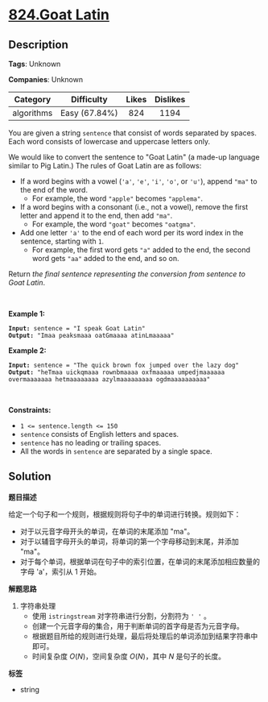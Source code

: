 # [824.Goat Latin](https://leetcode.com/problems/goat-latin/description/)

## Description

**Tags**: Unknown

**Companies**: Unknown

|  Category  |  Difficulty   | Likes | Dislikes |
| :--------: | :-----------: | :---: | :------: |
| algorithms | Easy (67.84%) |  824  |   1194   |

<p>You are given a string <code>sentence</code> that consist of words separated by spaces. Each word consists of lowercase and uppercase letters only.</p>
<p>We would like to convert the sentence to &quot;Goat Latin&quot; (a made-up language similar to Pig Latin.) The rules of Goat Latin are as follows:</p>
<ul>
  <li>If a word begins with a vowel (<code>&#39;a&#39;</code>, <code>&#39;e&#39;</code>, <code>&#39;i&#39;</code>, <code>&#39;o&#39;</code>, or <code>&#39;u&#39;</code>), append <code>&quot;ma&quot;</code> to the end of the word.
  <ul>
    <li>For example, the word <code>&quot;apple&quot;</code> becomes <code>&quot;applema&quot;</code>.</li>
  </ul>
  </li>
  <li>If a word begins with a consonant (i.e., not a vowel), remove the first letter and append it to the end, then add <code>&quot;ma&quot;</code>.
  <ul>
    <li>For example, the word <code>&quot;goat&quot;</code> becomes <code>&quot;oatgma&quot;</code>.</li>
  </ul>
  </li>
  <li>Add one letter <code>&#39;a&#39;</code> to the end of each word per its word index in the sentence, starting with <code>1</code>.
  <ul>
    <li>For example, the first word gets <code>&quot;a&quot;</code> added to the end, the second word gets <code>&quot;aa&quot;</code> added to the end, and so on.</li>
  </ul>
  </li>
</ul>
<p>Return<em> the final sentence representing the conversion from sentence to Goat Latin</em>.</p>
<p>&nbsp;</p>
<p><strong class="example">Example 1:</strong></p>
<pre><code><strong>Input:</strong> sentence = "I speak Goat Latin"
<strong>Output:</strong> "Imaa peaksmaaa oatGmaaaa atinLmaaaaa"</code></pre><p><strong class="example">Example 2:</strong></p>
<pre><code><strong>Input:</strong> sentence = "The quick brown fox jumped over the lazy dog"
<strong>Output:</strong> "heTmaa uickqmaaa rownbmaaaa oxfmaaaaa umpedjmaaaaaa overmaaaaaaa hetmaaaaaaaa azylmaaaaaaaaa ogdmaaaaaaaaaa"</code></pre>
<p>&nbsp;</p>
<p><strong>Constraints:</strong></p>
<ul>
  <li><code>1 &lt;= sentence.length &lt;= 150</code></li>
  <li><code>sentence</code> consists of English letters and spaces.</li>
  <li><code>sentence</code> has no leading or trailing spaces.</li>
  <li>All the words in <code>sentence</code> are separated by a single space.</li>
</ul>

## Solution

**题目描述**

给定一个句子和一个规则，根据规则将句子中的单词进行转换。规则如下：

- 对于以元音字母开头的单词，在单词的末尾添加 "ma"。
- 对于以辅音字母开头的单词，将单词的第一个字母移动到末尾，并添加 "ma"。
- 对于每个单词，根据单词在句子中的索引位置，在单词的末尾添加相应数量的字母 'a'，索引从 1 开始。

**解题思路**

1. 字符串处理
   - 使用 `istringstream` 对字符串进行分割，分割符为 `' '` 。
   - 创建一个元音字母的集合，用于判断单词的首字母是否为元音字母。
   - 根据题目所给的规则进行处理，最后将处理后的单词添加到结果字符串中即可。
   - 时间复杂度 $O(N)$，空间复杂度 $O(N)$，其中 $N$ 是句子的长度。

**标签**

- string
